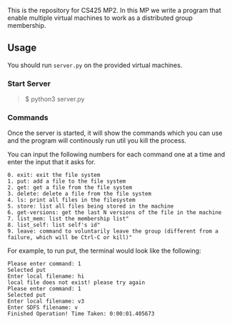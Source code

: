 This is the repository for CS425 MP2. In this MP we write a program that enable multiple virtual machines to work as a distributed group membership.

## Usage
You should run ```server.py``` on the provided virtual machines.
### Start Server
> $ python3 server.py

### Commands
Once the server is started, it will show the commands which you can use and the program will continously run util you kill the process.

You can input the following numbers for each command one at a time and enter the input that it asks for.

    0. exit: exit the file system
    1. put: add a file to the file system
    2. get: get a file from the file system
    3. delete: delete a file from the file system
    4. ls: print all files in the filesystem
    5. store: list all files being stored in the machine
    6. get-versions: get the last N versions of the file in the machine
    7. list_mem: list the membership list"
    8. list_self: list self's id"
    9. leave: command to voluntarily leave the group (different from a failure, which will be Ctrl-C or kill)"

For example, to run put, the terminal would look like the following:

    Please enter command: 1
    Selected put
    Enter local filename: hi
    local file does not exist! please try again
    Please enter command: 1 
    Selected put
    Enter local filename: v3
    Enter SDFS filename: v
    Finished Operation! Time Taken: 0:00:01.405673
